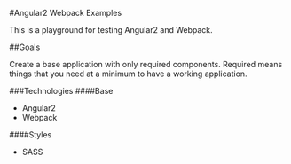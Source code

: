 #Angular2 Webpack Examples

This is a playground for testing Angular2 and Webpack.

##Goals

Create a base application with only required components.  Required means things that you need at a minimum to have a working application.

###Technologies
####Base
* Angular2
* Webpack

####Styles
* SASS


